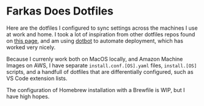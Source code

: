 # Farkas Does Dotfiles

Here are the dotfiles I configured to sync settings across the machines I use at work and home. I took a lot of inspiration from other dotfiles repos found on [this page](https://dotfiles.github.io/), and am using [dotbot](https://github.com/anishathalye/dotbot) to automate deployment, which has worked very nicely. 

Because I currenly work both on MacOS locally, and Amazon Machine Images on AWS, I have separate `install.conf.[OS].yaml` files, `install.[OS]` scripts, and a handfull of dotfiles that are differentially configured, such as VS Code extension lists. 

The configuration of Homebrew installation with a Brewfile is WIP, but I have high hopes. 

